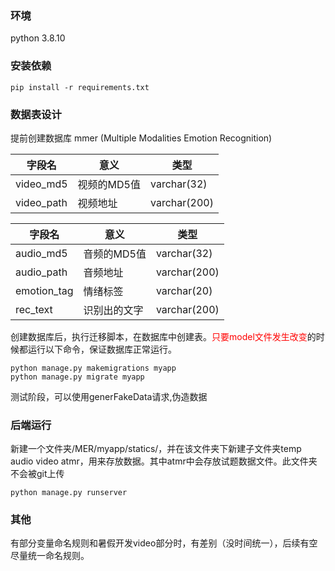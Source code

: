 ### 环境
python 3.8.10


### 安装依赖
```
pip install -r requirements.txt
```

### 数据表设计

提前创建数据库 mmer  (Multiple Modalities Emotion Recognition)

| 字段名        | 意义      | 类型           |
|------------|---------|--------------|
| video_md5  | 视频的MD5值 | varchar(32)  |
| video_path | 视频地址    | varchar(200) |

| 字段名      | 意义         | 类型         |
| ----------- | ------------ | ------------ |
| audio_md5   | 音频的MD5值  | varchar(32)  |
| audio_path  | 音频地址     | varchar(200) |
| emotion_tag | 情绪标签     | varchar(20)  |
| rec_text    | 识别出的文字 | varchar(200) |

创建数据库后，执行迁移脚本，在数据库中创建表。<font style="color:red">只要model文件发生改变</font>的时候都运行以下命令，保证数据库正常运行。
```
python manage.py makemigrations myapp
python manage.py migrate myapp
```

测试阶段，可以使用generFakeData请求,伪造数据

### 后端运行
新建一个文件夹/MER/myapp/statics/，并在该文件夹下新建子文件夹temp audio video atmr，用来存放数据。其中atmr中会存放试题数据文件。此文件夹不会被git上传

```
python manage.py runserver
```

### 其他
有部分变量命名规则和暑假开发video部分时，有差别（没时间统一），后续有空尽量统一命名规则。

